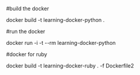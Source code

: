 #build the docker

docker build -t learning-docker-python .

#run the docker

docker run -i -t --rm learning-docker-python


#docker for ruby

docker build -t learning-docker-ruby . -f Dockerfile2
